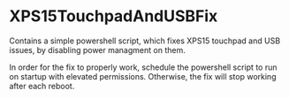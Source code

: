 # XPS15TouchpadAndUSBFix
Contains a simple powershell script, which fixes XPS15 touchpad and USB issues, by disabling power managment on them.

In order for the fix to properly work, schedule the powershell script to run on startup with elevated permissions. Otherwise, the fix will stop working after each reboot.
